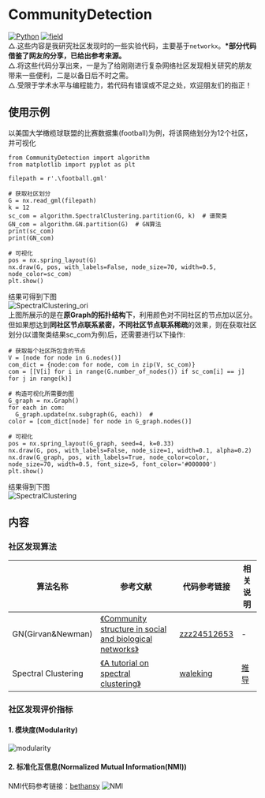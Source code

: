 # CommunityDetection
[![Python](https://img.shields.io/badge/Python-3.6-blue.svg)](https://www.python.org/)
[![field](https://img.shields.io/badge/Field-Complex%20Network-brightgreen.svg)](https://en.wikipedia.org/wiki/Community_structure)  
△.这些内容是我研究社区发现时的一些实验代码，主要基于```networkx```。**\*部分代码借鉴了网友的分享，已给出参考来源。**  
△.将这些代码分享出来，一是为了给刚刚进行复杂网络社区发现相关研究的朋友带来一些便利，二是以备日后不时之需。  
△.受限于学术水平与编程能力，若代码有错误或不足之处，欢迎朋友们的指正！  
## 使用示例
以美国大学橄榄球联盟的比赛数据集(football)为例，将该网络划分为12个社区，并可视化  
```
from CommunityDetection import algorithm
from matplotlib import pyplot as plt

filepath = r'.\football.gml'

# 获取社区划分
G = nx.read_gml(filepath)
k = 12
sc_com = algorithm.SpectralClustering.partition(G, k)  # 谱聚类
GN_com = algorithm.GN.partition(G)  # GN算法
print(sc_com)
print(GN_com)

# 可视化
pos = nx.spring_layout(G)
nx.draw(G, pos, with_labels=False, node_size=70, width=0.5, node_color=sc_com)
plt.show()
```
结果可得到下图  
![SpectralClustering_ori](https://github.com/QinY-Stat/CommunityDetection/blob/master/images/spectral%20clustering_ori.png)  
上图所展示的是在**原Graph的拓扑结构下**，利用颜色对不同社区的节点加以区分。但如果想达到**同社区节点联系紧密，不同社区节点联系稀疏**的效果，则在获取社区划分(以谱聚类结果sc_com为例)后，还需要进行以下操作:  
```
# 获取每个社区所包含的节点
V = [node for node in G.nodes()]
com_dict = {node:com for node, com in zip(V, sc_com)}
com = [[V[i] for i in range(G.number_of_nodes()) if sc_com[i] == j] for j in range(k)]

# 构造可视化所需要的图
G_graph = nx.Graph()
for each in com:
  G_graph.update(nx.subgraph(G, each))  # 
color = [com_dict[node] for node in G_graph.nodes()]

# 可视化
pos = nx.spring_layout(G_graph, seed=4, k=0.33)
nx.draw(G, pos, with_labels=False, node_size=1, width=0.1, alpha=0.2)
nx.draw(G_graph, pos, with_labels=True, node_color=color, node_size=70, width=0.5, font_size=5, font_color='#000000')
plt.show()
```
结果得到下图  
![SpectralClustering](https://github.com/QinY-Stat/CommunityDetection/blob/master/images/spectral%20clustering.png)
## 内容
### 社区发现算法
算法名称 | 参考文献 | 代码参考链接 | 相关说明
---- | ---- | ---- | ----
GN(Girvan&Newman) | [《Community structure in social and biological networks》](https://arxiv.org/abs/cond-mat/0112110) | [zzz24512653](https://github.com/zzz24512653/CommunityDetection/blob/master/algorithm/GN.py) | -
Spectral Clustering | [《A tutorial on spectral clustering》](https://arxiv.org/abs/0711.0189) | [waleking](https://blog.csdn.net/waleking/article/details/7584084) | [推导](https://github.com/TUFE-I307/Seminar-MachineLearning/tree/master/谱聚类)


### 社区发现评价指标
#### 1. 模块度(Modularity)
![modularity](https://github.com/QinY-Stat/CommunityDetection/blob/master/images/modularity.png)  
#### 2. 标准化互信息(Normalized Mutual Information(NMI))
NMI代码参考链接：[bethansy](http://www.cnblogs.com/bethansy/p/6890972.html)
![NMI](https://github.com/QinY-Stat/CommunityDetection/blob/master/images/NMI.png)  
      
